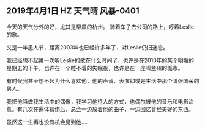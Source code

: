 ## 2019年4月1日 HZ 天气晴  风暴-0401

今天的天气分外的好，尤其是早晨的杭州。 骑着车子去公司的路上，哼着Leslie的歌。

又是一年愚人节，距离2003年也已经许多年了，对Leslie仍旧迷恋。

我已经想不起第一次听Leslie的歌在什么时间了，也许是在2010年的某个明媚的星期五的下午，也许在一个睡不着的失眠夜，也许是在一座叫兰州的城市。

有时候我甚至想不起为什么喜欢他，他的声音、表演抑或是生活中那个叫张国荣的男人。 

我把他当做我生活中的偶像，我学习他待人的方式，也偶尔被他的音乐和电影治愈。有几次在遍体鳞伤后，总会一边放着他的曲子，一边回忆曾经美好的东西。

虽然这一生再也没有机会见到他....

 
